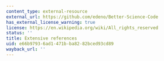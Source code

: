 ```yaml
---
content_type: external-resource
external_url: https://github.com/edeno/Better-Science-Code
has_external_license_warning: true
license: https://en.wikipedia.org/wiki/All_rights_reserved
status: ''
title: Extensive references
uid: e66b9793-6ad1-471b-ba82-82bced93cd89
wayback_url: ''
---
```

